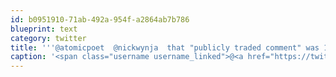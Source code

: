 ```yaml
---
id: b0951910-71ab-492a-954f-a2864ab7b786
blueprint: text
category: twitter
title: '''@atomicpoet  @nickwynja  that "publicly traded comment" was 100% on the money.'
caption: '<span class="username username_linked">@<a href="https://twitter.com/atomicpoet" title="Chris Trottier">atomicpoet</a></span>  <span class="username username_linked">@<a href="https://twitter.com/nickwynja" title="Nick Wynja">nickwynja</a></span>  that "publicly traded comment" was 100% on the money.'
---
```


